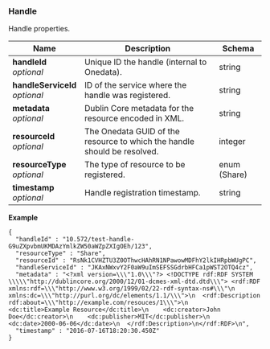 
<a name="handle"></a>
### Handle
Handle properties.


|Name|Description|Schema|
|---|---|---|
|**handleId**  <br>*optional*|Unique ID the handle (internal to Onedata).|string|
|**handleServiceId**  <br>*optional*|ID of the service where the handle was registered.|string|
|**metadata**  <br>*optional*|Dublin Core metadata for the resource encoded in XML.|string|
|**resourceId**  <br>*optional*|The Onedata GUID of the resource to which the handle should be resolved.|integer|
|**resourceType**  <br>*optional*|The type of resource to be registered.|enum (Share)|
|**timestamp**  <br>*optional*|Handle registration timestamp.|string|

**Example**
```
{
  "handleId" : "10.572/test-handle-G9uZXpvbmUKMDAzYmlkZW50aWZpZXIgOEh/123",
  "resourceType" : "Share",
  "resourceId" : "RsNk1CVHZTU3Z0OThwcHAhRN1NPawowMDFhY2lkIHRpbWUgPC",
  "handleServiceId" : "JKAxNWxvY2F0aW9uImSEFSSGdrbHFCa1pWST2OTQ4cz",
  "metadata" : "<?xml version=\\\"1.0\\\"?> <!DOCTYPE rdf:RDF SYSTEM \\\\\"http://dublincore.org/2000/12/01-dcmes-xml-dtd.dtd\\\"> <rdf:RDF xmlns:rdf=\\\"http://www.w3.org/1999/02/22-rdf-syntax-ns#\\\"\n         xmlns:dc=\\\"http://purl.org/dc/elements/1.1/\\\">\n  <rdf:Description rdf:about=\\\"http://example.com/resouces/1\\\">\n    <dc:title>Example Resource</dc:title>\n    <dc:creator>John Doe</dc:creator>\n    <dc:publisher>MIT</dc:publisher>\n    <dc:date>2000-06-06</dc:date>\n  </rdf:Description>\n</rdf:RDF>\n",
  "timestamp" : "2016-07-16T18:20:30.450Z"
}
```



